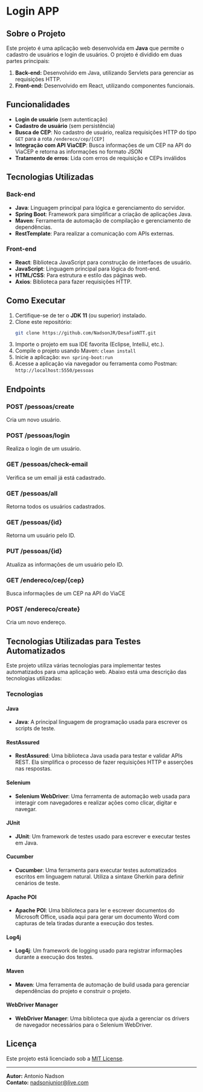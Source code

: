 # Login APP

## Sobre o Projeto

Este projeto é uma aplicação web desenvolvida em **Java** que permite o cadastro de usuários  e login de usuários. O projeto é dividido em duas partes principais:

1. **Back-end:** Desenvolvido em Java, utilizando Servlets para gerenciar as requisições HTTP.
2. **Front-end:** Desenvolvido em React, utilizando componentes funcionais.

## Funcionalidades
- **Login de usuário** (sem autenticação)
- **Cadastro de usuário** (sem persistência)
- **Busca de CEP**: No cadastro de usuário, realiza requisições HTTP do tipo `GET` para a rota `/endereco/cep/[CEP]`
- **Integração com API ViaCEP**: Busca informações de um CEP na API do ViaCEP e retorna as informações no formato JSON
- **Tratamento de erros**: Lida com erros de requisição e CEPs inválidos

## Tecnologias Utilizadas
### Back-end

- **Java**: Linguagem principal para lógica e gerenciamento do servidor.
- **Spring Boot**: Framework para simplificar a criação de aplicações Java.
- **Maven**: Ferramenta de automação de compilação e gerenciamento de dependências.
- **RestTemplate**: Para realizar a comunicação com APIs externas.

### Front-end

- **React**: Biblioteca JavaScript para construção de interfaces de usuário.
- **JavaScript**: Linguagem principal para lógica do front-end.
- **HTML/CSS**: Para estrutura e estilo das páginas web.
- **Axios**: Biblioteca para fazer requisições HTTP.


## Como Executar

1. Certifique-se de ter o **JDK 11** (ou superior) instalado.
2. Clone este repositório:
   ```bash
   git clone https://github.com/NadsonJR/DesafioNTT.git
3. Importe o projeto em sua IDE favorita (Eclipse, IntelliJ, etc.).
4. Compile o projeto usando Maven:
  ```clean install```
5. Inicie a aplicação:
 ```mvn spring-boot:run```
8. Acesse a aplicação via navegador ou ferramenta como Postman:
  ```http://localhost:5550/pessoas```

## Endpoints

### POST /pessoas/create
Cria um novo usuário.

### POST /pessoas/login
Realiza o login de um usuário.

### GET /pessoas/check-email
Verifica se um email já está cadastrado.

### GET /pessoas/all
Retorna todos os usuários cadastrados.

### GET /pessoas/{id}
Retorna um usuário pelo ID.

### PUT /pessoas/{id}
Atualiza as informações de um usuário pelo ID.

### GET /endereco/cep/{cep}
Busca informações de um CEP na API do ViaCE

### POST /endereco/create}
Cria um novo endereço.


## Tecnologias Utilizadas para Testes Automatizados

Este projeto utiliza várias tecnologias para implementar testes automatizados para uma aplicação web. Abaixo está uma descrição das tecnologias utilizadas:

### Tecnologias

#### Java
- **Java**: A principal linguagem de programação usada para escrever os scripts de teste.

#### RestAssured
- **RestAssured**: Uma biblioteca Java usada para testar e validar APIs REST. Ela simplifica o processo de fazer requisições HTTP e asserções nas respostas.

#### Selenium
- **Selenium WebDriver**: Uma ferramenta de automação web usada para interagir com navegadores e realizar ações como clicar, digitar e navegar.

#### JUnit
- **JUnit**: Um framework de testes usado para escrever e executar testes em Java.

#### Cucumber
- **Cucumber**: Uma ferramenta para executar testes automatizados escritos em linguagem natural. Utiliza a sintaxe Gherkin para definir cenários de teste.

#### Apache POI
- **Apache POI**: Uma biblioteca para ler e escrever documentos do Microsoft Office, usada aqui para gerar um documento Word com capturas de tela tiradas durante a execução dos testes.

#### Log4j
- **Log4j**: Um framework de logging usado para registrar informações durante a execução dos testes.

#### Maven
- **Maven**: Uma ferramenta de automação de build usada para gerenciar dependências do projeto e construir o projeto.

#### WebDriver Manager
- **WebDriver Manager**: Uma biblioteca que ajuda a gerenciar os drivers de navegador necessários para o Selenium WebDriver.

## Licença

Este projeto está licenciado sob a [MIT License](LICENSE).

---

**Autor:** Antonio Nadson\
**Contato:** [nadsonjunior@live.com](mailto\:seu-email@example.com)

